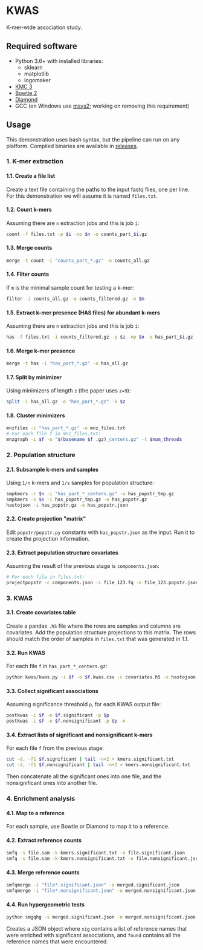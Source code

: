 # KWAS

K-mer-wide association study.

## Required software

- Python 3.6+ with installed libraries:
  - sklearn
  - matplotlib
  - logomaker
- [KMC 3](https://github.com/refresh-bio/KMC/releases)
- [Bowtie 2](https://github.com/BenLangmead/bowtie2/releases)
- [Diamond](https://github.com/bbuchfink/diamond/releases)
- GCC (on Windows use [msys2](https://www.msys2.org/);
  working on removing this requirement)

## Usage

This demonstration uses bash syntax,
but the pipeline can run on any platform.
Compiled binaries are available in
[releases](https://github.com/fluhus/kwas/releases).

### 1. K-mer extraction

#### 1.1. Create a file list

Create a text file containing the paths to the input fastq files,
one per line.
For this demonstration we will assume it is named `files.txt`.

#### 1.2. Count k-mers

Assuming there are `n` extraction jobs and this is job `i`:

```bash
count -f files.txt -p $i -np $n -o counts_part_$i.gz
```

#### 1.3. Merge counts

```bash
merge -t count -i "counts_part_*.gz" -o counts_all.gz
```

#### 1.4. Filter counts

If `m` is the minimal sample count for testing a k-mer:

```bash
filter -i counts_all.gz -o counts_filtered.gz -n $m
```

#### 1.5. Extract k-mer presence (HAS files) for abundant k-mers

Assuming there are `n` extraction jobs and this is job `i`:

```bash
has -f files.txt -i counts_filtered.gz -p $i -np $n -o has_part_$i.gz
```

#### 1.6. Merge k-mer presence

```bash
merge -t has -i "has_part_*.gz" -o has_all.gz
```

#### 1.7. Split by minimizer

Using minimizers of length `z` (the paper uses `z=9`):

```bash
split -i has_all.gz -o "has_part_*.gz" -k $z
```

#### 1.8. Cluster minimizers

```bash
mnzfiles -i "has_part_*.gz" -o mnz_files.txt
# For each file f in mnz_files.txt:
mnzgraph -i $f -o "$(basename $f .gz)_centers.gz" -t $num_threads
```

### 2. Population structure

#### 2.1. Subsample k-mers and samples

Using `1/n` k-mers and `1/s` samples for population structure:

```bash
smpkmers -r $n -i "has_part_*_centers.gz" -o has_popstr_tmp.gz
smpkmers -s $s -i has_popstr_tmp.gz -o has_popstr.gz
hastojson -i has_popstr.gz -o has_popstr.json
```

#### 2.2. Create projection "matrix"

Edit `popstr/popstr.py` constants with `has_popstr.json` as the input.
Run it to create the projection information.

#### 2.3. Extract population structure covariates

Assuming the result of the previous stage is `components.json`:

```bash
# For each file in files.txt:
projectpopstr -c components.json -i file_123.fq -o file_123.popstr.json
```

### 3. KWAS

#### 3.1. Create covariates table

Create a pandas `.h5` file where the rows are samples and columns are
covariates.
Add the population structure projections to this matrix.
The rows should match the order of samples in `files.txt` that was generated
in 1.1.

#### 3.2. Run KWAS

For each file `f` in `has_part_*_centers.gz`:

```bash
python kwas/kwas.py -i $f -o $f.kwas.csv -c covariates.h5 -x hastojson
```

#### 3.3. Collect significant associations

Assuming significance threshold `p`, for each KWAS output file:

```bash
postkwas -i $f -o $f.significant -p $p
postkwas -i $f -o $f.nonsignificant -p $p -n
```

#### 3.4. Extract lists of significant and nonsignificant k-mers

For each file `f` from the previous stage:

```bash
cut -d, -f1 $f.significant | tail -n+2 > kmers.significant.txt
cut -d, -f1 $f.nonsignificant | tail -n+2 > kmers.nonsignificant.txt
```

Then concatenate all the significant ones into one file,
and the nonsignificant ones into another file.

### 4. Enrichment analysis

#### 4.1. Map to a reference

For each sample, use Bowtie or Diamond to map it to a reference.

#### 4.2. Extract reference counts

```bash
smfq -s file.sam -k kmers.significant.txt -o file.significant.json
smfq -s file.sam -k kmers.nonsignificant.txt -o file.nonsignificant.json
```

#### 4.3. Merge reference counts

```bash
smfqmerge -i "file*.significant.json" -o merged.significant.json
smfqmerge -i "file*.nonsignificant.json" -o merged.nonsignificant.json
```

#### 4.4. Run hypergeometric tests

```bash
python smgqhg -s merged.significant.json -n merged.nonsignificant.json -o rnames.json
```

Creates a JSON object where `sig` contains a list of reference names that were
enriched with significant associations,
and `found` contains all the reference names that were encountered.

